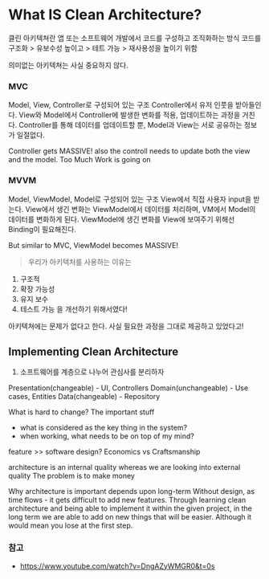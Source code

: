  # What IS Clean Architecture?

클린 아키텍쳐란 앱 또는 소프트웨어 개발에서 코드를 구성하고 조직화하는 방식
코드를 구조화 > 유보수성 높이고 > 테트 가능 > 재사용성을 높이기 위함

의미없는 아키텍쳐는 사실 중요하지 않다.


### MVC
Model, View, Controller로 구성되어 있는 구조
Controller에서 유저 인풋을 받아들인다. View와 Model에서 Controller에 발생한 변화를 적용, 업데이트하는 과정을 거친다.
Controller를 통해 데이터를 업데이트할 뿐, Model과 View는 서로 공유하는 정보가 일절없다.

Controller gets MASSIVE!
also the controll needs to update both the view and the model.
Too Much Work is going on

### MVVM
Model, ViewModel, Model로 구성되어 있는 구조
View에서 직접 사용자 input을 받는다. View에서 생긴 변화는 ViewModel에서 데이터를 처리하며, VM에서 Model의 데이터를 변화하게 된다.
ViewModel에 생긴 변화를 View에 보여주기 위해선 Binding이 필요해진다.

But similar to MVC, ViewModel becomes MASSIVE!


> 우리가 아키텍처를 사용하는 이유는
1. 구조적
2. 확장 가능성
3. 유지 보수
4. 테스트 가능
을 개선하기 위해서였다!

아키텍쳐에는 문제가 없다고 한다.
사실 필요한 과정을 그대로 제공하고 있었다고!


## Implementing Clean Architecture
1. 소프트웨어를 계층으로 나누어 관심사를 분리하자

Presentation(changeable) - UI, Controllers
Domain(unchangeable) - Use cases, Entities
Data(changeable) - Repository



What is hard to change?
The important stuff

- what is considered as the key thing in the system?
- when working, what needs to be on top of my mind?

feature >> software design?
Economics vs Craftsmanship

architecture is an internal quality whereas we are looking into external quality
The problem is to make money


Why architecture is important depends upon long-term
Without design, as time flows - it gets difficult to add new features.
Through learning clean architecture and being able to implement it within the given project,
in the long term we are able to add on new things that will be easier. Although it would mean you lose at the first step.

### 참고
- https://www.youtube.com/watch?v=DngAZyWMGR0&t=0s